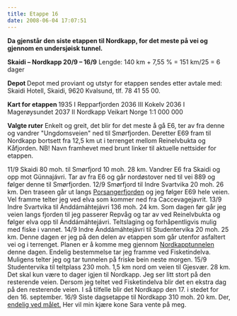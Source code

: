 ```yaml
---
title: Etappe 16
date: 2008-06-04 17:07:51
---
```


<strong>Da gjenstår den siste etappen til Nordkapp, for det meste på vei og gjennom en undersjøisk tunnel.</strong>

<strong>Skaidi – Nordkapp 20/9 – 16/9</strong>
Lengde: 140 km + 7,55 %        =  151 km/25 = 6 dager

<strong>Depot </strong>
Depot med proviant og utstyr for etappen sendes etter avtale med:  Skaidi Hotell, Skaidi, 9620 Kvalsund, tlf. 78 41 55 00.

<strong>Kart for etappen </strong>
1935 I        Repparfjorden
2036 III    Kokelv
2036 I        Magerøysundet
2037 II        Nordkapp
Veikart Norge 1:1 000 000

<strong>Valgte ruter</strong>
Enkelt og greit, det blir for det meste å gå E6, ter av fra denne og vandrer "Ungdomsveien" ned til Smørfjorden. Deretter E69 fram til Nordkapp bortsett fra 12,5 km ut i terrenget mellom Reinelvbukta og Kåfjorden.
NB!  Navn framhevet med brunt linker til aktuelle nettsider for etappen.

11/9
Skaidi 80 moh. til Smørfjord 10 moh. 28 km. Vandrer E6 fra Skaidi og opp mot Günnajávri. Tar av fra E6 og går nordøstover ned til vei 889 og følger denne til Smørfjorden.
12/9
Smørfjord til Indre Svartvika 20 moh. 26 km. Den traseen går ut langs <a href="http://www.fascinatingland.com/Norsk/Naturen/sommerd.html">Porsangerfjorden</a> og jeg følger E69 hele veien. Vel framme telter jeg ved elva som kommer ned fra Caccevagejavrit.
13/9
Indre Svartvika til Ánddámáhtejávri 136 moh. 24 km. Som dagen før går jeg veien langs fjorden til jeg passerer Repvåg og tar av ved Reinelvbukta og følger elva opp til Ánddámáhtejávri. Teltslaging og forhåpentligvis mulig med fiske i vannet.
14/9
Indre Ánddámáhtejávri til Studentervika 20 moh. 25 km. Denne dagen er jeg på  den delen av etappen som går utenfor asfaltert vei og i terrenget. Planen er å komme meg gjennom <a href="http://www.nordkappbompengeselskap.no/pages/nordkapptunnelen.htm">Nordkapptunnelen</a> denne dagen. Endelig bestemmelse tar jeg framme ved Fisketindelva. Muligens telter jeg og tar tunnelen på friske bein neste morgen.
15/9
Studentervika til teltplass 230 moh. 1,5 km nord om veien til Gjesvær. 28 km. Det skal kun være to dager igjen til Nordkapp. Jeg ser litt stort på den resterende veien. Dersom jeg teltet ved Fisketindelva blir det en ekstra dag på den resterende veien. I så tilfelle blir det Nordkapp den 17. i stedet for den 16. september.
16/9
Siste dagsetappe til Nordkapp 310 moh. 20 km. Der, <a href="http://www.nordkapp.no/">endelig ved målet.</a> Her vil min kjære kone Sara vente på meg.
